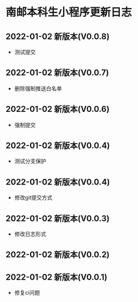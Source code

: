 # 南邮本科生小程序更新日志

## 2022-01-02 新版本(V0.0.8)

* 测试提交


## 2022-01-02 新版本(V0.0.7)

* 删除强制推送白名单


## 2022-01-02 新版本(V0.0.6)

* 强制提交


## 2022-01-02 新版本(V0.0.4)

* 测试分支保护


## 2022-01-02 新版本(V0.0.4)

* 修改git提交方式


## 2022-01-02 新版本(V0.0.3)

* 修改日志形式


## 2022-01-02 新版本(V0.0.2)



## 2022-01-02 新版本(V0.0.1)

* 修复ci问题








